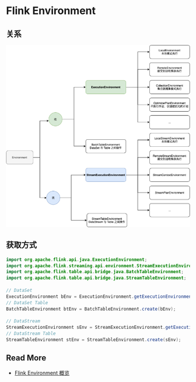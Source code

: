 # Flink Environment



## 关系

![Flink-Environment](-images/Flink-Environment.png)



## 获取方式

```java
import org.apache.flink.api.java.ExecutionEnvironment;
import org.apache.flink.streaming.api.environment.StreamExecutionEnvironment;
import org.apache.flink.table.api.bridge.java.BatchTableEnvironment;
import org.apache.flink.table.api.bridge.java.StreamTableEnvironment;

// DataSet
ExecutionEnvironment bEnv = ExecutionEnvironment.getExecutionEnvironment();
// DataSet Table
BatchTableEnvironment btEnv = BatchTableEnvironment.create(bEnv);

// DataStream
StreamExecutionEnvironment sEnv = StreamExecutionEnvironment.getExecutionEnvironment();
// DataStream Table
StreamTableEnvironment stEnv = StreamTableEnvironment.create(sEnv);
```



## Read More

- [Flink Environment 概览](https://blog.csdn.net/xiaohulunb/article/details/103030437)


